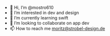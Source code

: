 - 👋 Hi, I’m @mostro610
- 👀 I’m interested in dev and design
- 🌱 I’m currently learning swift
- 💞️ I’m looking to collaborate on app dev
- 📫 How to reach me moritz@strobel-design.de

<!---
mostro610/mostro610 is a ✨ special ✨ repository because its `README.md` (this file) appears on your GitHub profile.
You can click the Preview link to take a look at your changes.
--->
